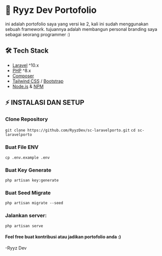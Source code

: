 # 🚀 Ryyz Dev Portofolio

ini adalah portofolio saya yang versi ke 2, kali ini sudah menggunakan sebuah framework.
tujuannya adalah membangun personal branding saya sebagai seorang programmer :)

## 🛠️ Tech Stack
- [Laravel](https://laravel.com/) ^10.x
- [PHP](https://www.php.net/) ^8.x
- [Composer](https://getcomposer.org/)
- [Tailwind CSS](https://tailwindcss.com/) / [Bootstrap](https://getbootstrap.com/)
- [Node.js](https://nodejs.org/) & [NPM](https://www.npmjs.com/)

## ⚡ INSTALASI DAN SETUP

### Clone Repository
```git clone https://github.com/RyyzDev/sc-laravelporto.git```
```cd sc-laravelporto```

### Buat File ENV
```cp .env.example .env```

### Buat Key Generate
```php artisan key:generate```

### Buat Seed Migrate
```php artisan migrate --seed```

### Jalankan server:
```php artisan serve```


#### Feel free buat kontribusi atau jadikan portofolio anda :)
 -Ryyz Dev
